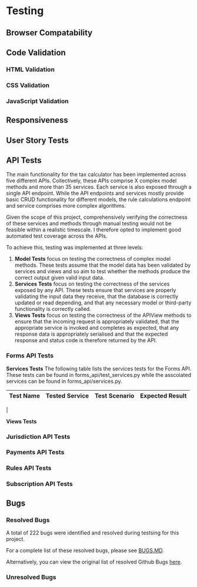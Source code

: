 # Testing

## Browser Compatability

## Code Validation

### HTML Validation

### CSS Validation

### JavaScript Validation

## Responsiveness

## User Story Tests

## API Tests

The main functionality for the tax calculator has been implemented across five different APIs. Collectively, these APIs comprise X complex model methods and more than 35 services. Each service is also exposed through a single API endpoint. While the API endpoints and services mostly provide basic CRUD functionality for different models, the rule calculations endpoint and service comprises more complex algorithms.

Given the scope of this project, comprehensively verifying the correctness of these services and methods through manual testing would not be feasible within a realistic timescale. I therefore opted to implement good automated test coverage across the APIs. 

To achieve this, testing was implemented at three levels:

1. **Model Tests** focus on testing the correctness of complex model methods. These tests assume that the model data has been validated by services and views and so aim to test whether the methods produce the correct output given valid input data.
2. **Services Tests** focus on testing the correctness of the services exposed by any API. These tests ensure that services are properly validating the input data they receive, that the database is correctly updated or read depending, and that any necessary model or third-party functionality is correctly called.
3. **Views Tests** focus on testing the correctness of the APIView methods to ensure that the incoming request is appropriately validated, that the appropriate service is invoked and completes as expected, that any response data is appropriately serialised and that the expected response and status code is therefore returned by the API.

### Forms API Tests ###

**Services Tests**
The following table lists the services tests for the Forms API. These tests can be found in forms_api/test_services.py while the asscoiated services can be found in forms_api/services.py.

| Test Name | Tested Service | Test Scenario | Expected Result |
| --------- | -------------- | ------------- | --------------- |
| 

**Views Tests**

### Jurisdiction API Tests ###

### Payments API Tests ###

### Rules API Tests ###

### Subscription API Tests ###

## Bugs

### Resolved Bugs
A total of 222 bugs were identified and resolved during testsing for this project.

For a complete list of these resolved bugs, please see [BUGS.MD](BUGS.MD).

Alternatively, you can view the original list of resolved Github Bugs
<a href="https://github.com/Laura10101/contractor-tax-calculator/issues?q=is%3Aissue+is%3Aclosed" target="_blank">here</a>.

### Unresolved Bugs
